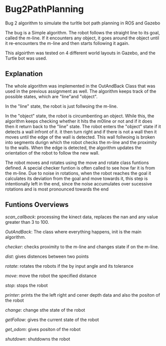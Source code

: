 # Bug2PathPlanning
Bug 2 algorithm to simulate the turltle bot path planning in ROS and Gazebo

The bug is a Simple algorithm. The robot follows the straight line to its goal, called the m-line. If it encounters any object, it goes around the object until it re-encounters the m-line and then starts following it again. 

This algoirthm was tested on 4 different world layouts in Gazebo, and the Turtle bot was used.

## Explanation

The whole algorithm was implemented in the OutAndBack Class that was used in the previous assignment as well. The algorithm keeps track of the possible states, which are "line"and "object". 

In the "line" state, the robot is just follwoing the m-line.

In the "object" state, the robot is circumbenting an object. While this, the algorithm keeps checking whether it hits the m0line or not and if it does
then it return back to the "line" state. The robot enters the "object" state if it detects a wall infront of it. it then turn right and if there is not a wall
then it moves until the edge of the wall is detected.
This wall follwoing is broken into segments durign which the robot checks the m-line and the proximity to the walls. When the edge is detected, the algorithm updates the orientation of the robot to follow the new wall. 

The robot moves and rotates using the move and rotate class funtions defined. A special checker funtion is often called to see how far it is from the m-line.
Due to noise in rotations, when the robot reaches the goal it calculates its deviation from the goal and move towards it, this step is intentionally left in the end, since the noise accumulates over sucessive rotations and is most pronounced towards the end

## Funtions Overviews

*scan_callback*: processing the kinect data, replaces the nan and any value greater than 3 to 100.

*OutAndBack*: The class where everything happens, init is the main algorithm.

*checker*: checks proximity to the m-line and changes state if on the m-line.

*dist*: gives distences between two points

*rotate*: rotates the robots if the by input angle and its tolerance

*move*: move the robot the specified distance

*stop*: stops the robot

*printer*: prints the the left right and cener depth data and also the positon of the robot

*change*: change sthe state of the robot

*getFollow*: gives the current state of the robot

*get_odom*: gives positon of the robot

*shutdown*: shutdowns the robot




[w1]:
[w2]:
[w3]:
[w4]: